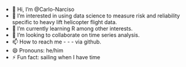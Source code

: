- 👋 Hi, I’m @Carlo-Narciso
- 👀 I’m interested in using data science to measure risk and reliability specific to heavy lift helicopter flight data.
- 🌱 I’m currently learning R among other interests.
- 💞️ I’m looking to collaborate on time series analysis.
- 📫 How to reach me - - - via github.
- 😄 Pronouns: he/him
- ⚡ Fun fact: sailing when I have time

<!---
Carlo-Narciso/Carlo-Narciso is a ✨ special ✨ repository because its `README.md` (this file) appears on your GitHub profile.
You can click the Preview link to take a look at your changes.
--->
